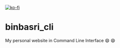 [![ko-fi](https://ko-fi.com/img/githubbutton_sm.svg)](https://ko-fi.com/H2H5VAL6E)

# binbasri_cli
My personal website in Command Line Interface 😄 😄
